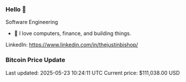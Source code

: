 ### Hello 🤙  

Software Engineering

- 🔭 I love computers, finance, and building things.
  
LinkedIn: https://www.linkedin.com/in/thejustinbishop/  



















































































































































































































































































































































































### Bitcoin Price Update
Last updated: 2025-05-23 10:24:11 UTC
Current price: $111,038.00 USD
